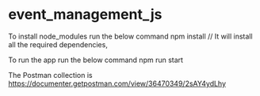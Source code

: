 ﻿# event_management_js

To install node_modules run the below command npm install // It will install all the required dependencies,

To run the app run the below command npm run start

The Postman collection is https://documenter.getpostman.com/view/36470349/2sAY4ydLhy
